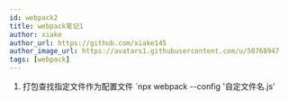 ```yaml
---
id: webpack2
title: webpack笔记1
author: xiake
author_url: https://github.com/xiake145
author_image_url: https://avatars1.githubusercontent.com/u/50768947
tags: [webpack]
---
```

<!--truncate-->
1. 打包查找指定文件作为配置文件 `npx webpack --config '自定文件名.js'